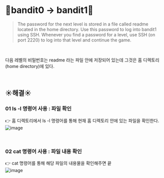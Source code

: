 # 🌳bandit0 -> bandit1🌳
>The password for the next level is stored in a file called readme located in the home directory. Use this password to log into bandit1 using SSH. Whenever you find a password for a level, use SSH (on port 2220) to log into that level and continue the game.

<br/>

다음 레벨의 비밀번호는 readme 라는 파일 안에 저장되어 있는데 그것은 홈 디렉토리(home directory)에 있다. 

<br/>

## ☀️해결☀️
### 01 ls -l 명령어 사용 : 파일 확인
👉 홈 디렉토리에서 ls -l 명령어를 통해 현재 홈 디렉토리 안에 있는 파일을 확인한다. <br/>
![image](https://github.com/limhyerin/StudyNote/assets/70150896/dd4dfb6f-4666-4fe8-ba94-b770249f6735)

<br/>

### 02 cat 명령어 사용 : 파일 내용 확인
👉 cat 명령어를 통해 해당 파일의 내용물을 확인해주면 끝 <br/>
![image](https://github.com/limhyerin/StudyNote/assets/70150896/a125ec6a-1c97-4e29-8ad2-cd63239cfab5)
